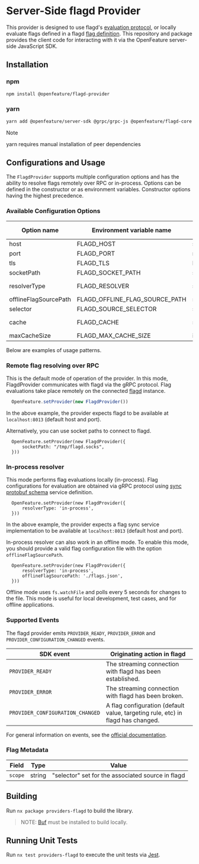 # Server-Side flagd Provider

This provider is designed to use flagd's [evaluation protocol](https://github.com/open-feature/schemas/blob/main/protobuf/schema/v1/schema.proto), or locally evaluate flags defined in a flagd [flag definition](https://github.com/open-feature/schemas/blob/main/json/flagd-definitions.json).
This repository and package provides the client code for interacting with it via the OpenFeature server-side JavaScript SDK.

## Installation

### npm

```sh
npm install @openfeature/flagd-provider
```

### yarn

```sh
yarn add @openfeature/server-sdk @grpc/grpc-js @openfeature/flagd-core
```

> [!NOTE]
> yarn requires manual installation of peer dependencies

## Configurations and Usage

The `FlagdProvider` supports multiple configuration options and has the ability to resolve flags remotely over RPC or in-process.
Options can be defined in the constructor or as environment variables. Constructor options having the highest precedence.

### Available Configuration Options

| Option name                            | Environment variable name      | Type    | Default   | Supported values |
| -------------------------------------- | ------------------------------ | ------- | --------- | ---------------- |
| host                                   | FLAGD_HOST                     | string  | localhost |                  |
| port                                   | FLAGD_PORT                     | number  | 8013      |                  |
| tls                                    | FLAGD_TLS                      | boolean | false     |                  |
| socketPath                             | FLAGD_SOCKET_PATH              | string  | -         |                  |
| resolverType                           | FLAGD_RESOLVER                 | string  | rpc       | rpc, in-process  |
| offlineFlagSourcePath                  | FLAGD_OFFLINE_FLAG_SOURCE_PATH | string  | -         |                  |
| selector                               | FLAGD_SOURCE_SELECTOR          | string  | -         |                  |
| cache                                  | FLAGD_CACHE                    | string  | lru       | lru, disabled    |
| maxCacheSize                           | FLAGD_MAX_CACHE_SIZE           | int     | 1000      |                  |

Below are examples of usage patterns.

### Remote flag resolving over RPC

This is the default mode of operation of the provider.
In this mode, FlagdProvider communicates with flagd via the gRPC protocol.
Flag evaluations take place remotely on the connected [flagd](https://flagd.dev/) instance.

```ts
  OpenFeature.setProvider(new FlagdProvider())
```

In the above example, the provider expects flagd to be available at `localhost:8013` (default host and port).

Alternatively, you can use socket paths to connect to flagd.

```
  OpenFeature.setProvider(new FlagdProvider({
      socketPath: "/tmp/flagd.socks",
  }))
```

### In-process resolver

This mode performs flag evaluations locally (in-process).
Flag configurations for evaluation are obtained via gRPC protocol using [sync protobuf schema](https://buf.build/open-feature/flagd/file/main:sync/v1/sync_service.proto) service definition.

```
  OpenFeature.setProvider(new FlagdProvider({
      resolverType: 'in-process',
  }))
```

In the above example, the provider expects a flag sync service implementation to be available at `localhost:8013` (default host and port).

In-process resolver can also work in an offline mode.
To enable this mode, you should provide a valid flag configuration file with the option `offlineFlagSourcePath`.

```
  OpenFeature.setProvider(new FlagdProvider({
      resolverType: 'in-process',
      offlineFlagSourcePath: './flags.json',
  }))
```

Offline mode uses `fs.watchFile` and polls every 5 seconds for changes to the file.
This mode is useful for local development, test cases, and for offline applications.

### Supported Events

The flagd provider emits `PROVIDER_READY`, `PROVIDER_ERROR` and `PROVIDER_CONFIGURATION_CHANGED` events.

| SDK event                        | Originating action in flagd                                                     |
| -------------------------------- | ------------------------------------------------------------------------------- |
| `PROVIDER_READY`                 | The streaming connection with flagd has been established.                       |
| `PROVIDER_ERROR`                 | The streaming connection with flagd has been broken.                            |
| `PROVIDER_CONFIGURATION_CHANGED` | A flag configuration (default value, targeting rule, etc) in flagd has changed. |

For general information on events, see the [official documentation](https://openfeature.dev/docs/reference/concepts/events).

### Flag Metadata

| Field   | Type   | Value                                             |
| ------- | ------ | ------------------------------------------------- |
| `scope` | string | "selector" set for the associated source in flagd |

## Building

Run `nx package providers-flagd` to build the library.

> NOTE: [Buf](https://docs.buf.build/installation) must be installed to build locally.

## Running Unit Tests

Run `nx test providers-flagd` to execute the unit tests via [Jest](https://jestjs.io).
